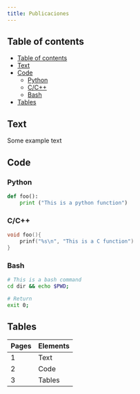 ```yaml
---
title: Publicaciones
---
```


## Table of contents

- [Table of contents](#table-of-contents)
- [Text](#text)
- [Code](#code)
  - [Python](#python)
  - [C/C++](#cc)
  - [Bash](#bash)
- [Tables](#tables)

## Text

Some example text

## Code

### Python

```python
def foo():
    print ("This is a python function")
```

### C/C++

```C
void foo(){
    prinf("%s\n", "This is a C function")
}
```

### Bash

```bash
# This is a bash command
cd dir && echo $PWD;

# Return
exit 0;
```

## Tables

| Pages | Elements |
| ----- | -------- |
| 1     | Text     |
| 2     | Code     |
| 3     | Tables   |
